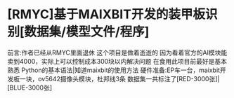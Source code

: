 # [RMYC]基于MAIXBIT开发的装甲板识别[数据集/模型文件/程序]
 前言:作者已经从RMYC里面退休 这个项目是做着逝逝的
 因为看着官方的AI模块能卖到4000，实际上可以控制成本300块以内解决问题
 在食用此项目前最好是基本熟悉 Python的基本语法|知道maixbit的使用方法
 硬件准备:EP车一台，maixbit开发板一块，ov5642摄像头模块，杜邦线3条
 数据集一共标注了[RED-3000张]|[BLUE-3000张]
